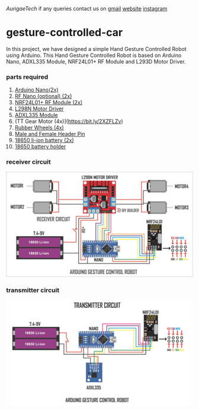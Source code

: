 _AurigaeTech_
if any queries contact us on 
[gmail](techaurigae@gmail.com)
[website](https://www.aurigaetech.com)
[instagram](https://instagram.com/aurigaetech)

# gesture-controlled-car
In this project, we have designed a simple Hand Gesture Controlled Robot using Arduino. This Hand Gesture Controlled Robot is based on Arduino Nano, ADXL335 Module, NRF24L01+ RF Module  and L293D Motor Driver.
### parts required
 

1) [Arduino Nano(2x)](https://bit.ly/2RdpIo4)
2) [RF Nano (optional) (2x)](https://bit.ly/2E1o0NB)
2) [NRF24L01+ RF Module (2x)](https://bit.ly/2YOEP7j) 
3) [L298N Motor Driver](https://bit.ly/2LTqEMh)
4) [ADXL335 Module](https://bit.ly/342akwB)
5) (TT Gear Motor (4x)](https://bit.ly/2XZFLZv)
6) [Rubber Wheels (4x)](https://bit.ly/2XIaDOQ)
7) [Male and Female Header Pin](https://bit.ly/356LRrl)
8) [18650 li-ion battery (2x)](https://www.amazon.in/Lithium-ion-Battery-2000mAh-Storage-Capacity/dp/B09P45ZHFN/ref=asc_df_B09P45ZHFN/?tag=googleshopdes-21&linkCode=df0&hvadid=544917856299&hvpos=&hvnetw=g&hvrand=2384519181346749188&hvpone=&hvptwo=&hvqmt=&hvdev=c&hvdvcmdl=&hvlocint=&hvlocphy=9040212&hvtargid=pla-1570671342891&psc=1)
9) [18650 battery holder](https://bit.ly/2sulLwu)



### receiver circuit

![reciever ciruit](https://github.com/ITS-AURIGAE/gesture-controlled-car/blob/main/ARDUINO%20GESTURE%20ROBOT%20RECEIVER%20SCHEMATIC.jpg?raw=true)


### transmitter circuit

![transmitter circuit](https://github.com/ITS-AURIGAE/gesture-controlled-car/blob/main/ARDUINO%20GESTURE%20ROBOT%20TRANSMITTER%20SCHEMATIC.jpg?raw=true)

